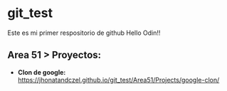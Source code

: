 # git_test
Este es mi primer respositorio de github 
Hello Odin!!

## Area 51 > Proyectos:

- **Clon de google:** https://jhonatandczel.github.io/git_test/Area51/Projects/google-clon/
